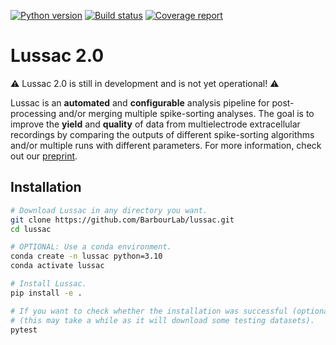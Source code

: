 [![Python version](https://img.shields.io/badge/python-3.10%20%7C%203.11-blue.svg)](https://img.shields.io/badge/python-3.10-blue.svg)
[![Build status](https://github.com/BarbourLab/lussac/actions/workflows/unit-tests.yml/badge.svg)](https://github.com/BarbourLab/lussac/actions/workflows/unit-tests.yml)
[![Coverage report](https://codecov.io/gh/barbourlab/lussac/graphs/badge.svg)](https://app.codecov.io/github/barbourlab/lussac)

# Lussac 2.0

:warning: Lussac 2.0 is still in development and is not yet operational! :warning:

Lussac is an **automated** and **configurable** analysis pipeline for post-processing and/or merging multiple spike-sorting analyses. The goal is to improve the **yield** and **quality** of data from multielectrode extracellular recordings by comparing the outputs of different spike-sorting algorithms and/or multiple runs with different parameters. For more information, check out our [preprint](https://www.biorxiv.org/content/10.1101/2022.02.08.479192v1).


## Installation

```bash
# Download Lussac in any directory you want.
git clone https://github.com/BarbourLab/lussac.git
cd lussac

# OPTIONAL: Use a conda environment.
conda create -n lussac python=3.10
conda activate lussac

# Install Lussac.
pip install -e .

# If you want to check whether the installation was successful (optional)
# (this may take a while as it will download some testing datasets).
pytest
```
